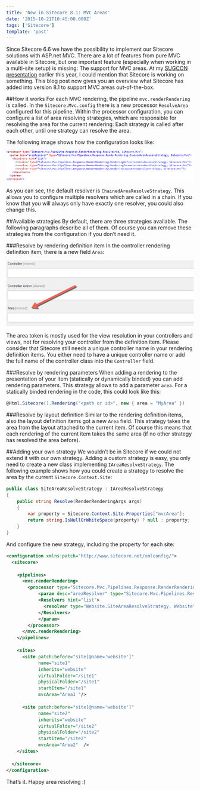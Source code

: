 ```yaml
---
title: 'New in Sitecore 8.1: MVC Areas'
date: '2015-10-21T10:45:00.000Z'
tags: ['Sitecore']
template: 'post'
---
```


Since Sitecore 6.6 we have the possibility to implement our Sitecore solutions
with ASP.net MVC. There are a lot of features from pure MVC available in
Sitecore, but one important feature (especially when working in a multi-site
setup) is missing: The support for MVC areas. At my [SUGCON
presentation](http://slideshare.net/aquasonic/sugcon2015-sitecore-mvc-advanced)
earlier this year, I could mention that Sitecore is working on something. This
blog post now gives you an overview what Sitecore has added into version 8.1 to
support MVC areas out-of-the-box.

##How it works
For each MVC rendering, the pipeline `mvc.renderRendering` is called. In the
`Sitecore.Mvc.config` there is a new processor `ResolveArea` configured for this
pipeline. Within the processor configuration, you can configure a list of area
resolving strategies, which are responsible for resolving the area for the
current rendering: Each strategy is called after each other, until one strategy
can resolve the area.

The following image shows how the configuration looks like:

![](./images/mvcarea_configuration.png)

As you can see, the default resolver is `ChainedAreaResolveStrategy`. This
allows you to configure multiple resolvers which are called in a chain. If you
know that you will always only have exactly one resolver, you could also change
this.

##Available strategies
By default, there are three strategies available. The following paragraphs
describe all of them. Of course you can remove these strategies from the
configuration if you don’t need it.

###Resolve by rendering definition item
In the controller rendering definition item, there is a new field `Area`:

![](./images/mvcarea_rendering.png)

The area token is mostly used for the view resolution in your controllers and
views, not for resolving your controller from the definition item. Please
consider that Sitecore still needs a unique controller name in your rendering
definition items. You either need to have a unique controller name or add the
full name of the controller class into the `Controller` field.

###Resolve by rendering parameters
When adding a rendering to the presentation of your item (statically or
dynamically binded) you can add rendering parameters. This strategy allows to
add a parameter `area`. For a statically binded rendering in the code, this
could look like this:

```csharp
@Html.Sitecore().Rendering("<path or id>", new { area = "MyArea" })
```

###Resolve by layout definition
Similar to the rendering definition items, also the layout definition items got
a new `Area` field. This strategy takes the area from the layout attached to the
current item. Of course this means that each rendering of the current item takes
the same area (if no other strategy has resolved the area before).

##Adding your own strategy
We wouldn’t be in Sitecore if we could not extend it with our own strategy.
Adding a custom strategy is easy, you only need to create a new class
implementing `IAreaResolveStrategy`. The following example shows how you could
create a strategy to resolve the area by the current `Sitecore.Context.Site`:

```csharp
public class SiteAreaResolveStrategy : IAreaResolveStrategy
{
    public string Resolve(RenderRenderingArgs args)
    {
        var property = Sitecore.Context.Site.Properties["mvcArea"];
        return string.IsNullOrWhiteSpace(property) ? null : property;
    }
}
```

And configure the new strategy, including the property for each site:

```xml
<configuration xmlns:patch="http://www.sitecore.net/xmlconfig/">
  <sitecore>

    <pipelines>
      <mvc.renderRendering>
        <processor type="Sitecore.Mvc.Pipelines.Response.RenderRendering.ResolveArea, Sitecore.Mvc">
            <param desc="areaResolver" type="Sitecore.Mvc.Pipelines.Response.RenderRendering.ChainedAreaResolveStrategy, Sitecore.Mvc">
            <Resolvers hint="list">
              <resolver type="Website.SiteAreaResolveStrategy, Website"/>
            </Resolvers>
            </param>
        </processor>
      </mvc.renderRendering>
    </pipelines>

    <sites>
      <site patch:before="site[@name='website']"
            name="site1"
            inherits="website"
            virtualFolder="/site1"
            physicalFolder="/site1"
            startItem="/site1"
            mvcArea="Area1 "/>

      <site patch:before="site[@name='website']"
            name="site2"
            inherits="website"
            virtualFolder="/site2"
            physicalFolder="/site2"
            startItem="/site2"
            mvcArea="Area2"  />
    </sites>

  </sitecore>
</configuration>
```

That’s it. Happy area resolving :)
